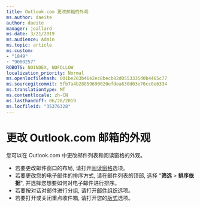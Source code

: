 ```yaml
---
title: Outlook.com 更改邮箱的外观
ms.author: daeite
author: daeite
manager: joallard
ms.date: 3/21/2019
ms.audience: Admin
ms.topic: article
ms.custom:
- "1849"
- "9000257"
ROBOTS: NOINDEX, NOFOLLOW
localization_priority: Normal
ms.openlocfilehash: 001be203b46e2ec8becb82d0553335d0b4465c77
ms.sourcegitcommit: 5fb7a4b28859690020efdea630d03e70cc0e6334
ms.translationtype: MT
ms.contentlocale: zh-CN
ms.lasthandoff: 06/28/2019
ms.locfileid: "35376328"
---
```

# <a name="change-the-look-of-your-outlookcom-mailbox"></a>更改 Outlook.com 邮箱的外观

您可以在 Outlook.com 中更改邮件列表和阅读窗格的外观。

- 若要更改邮件窗口的布局, 请打开[阅读窗格](https://outlook.live.com/mail/options/mail/layout/readingPane)选项。
- 若要更改您的电子邮件的排序方式, 请在邮件列表的顶部, 选择 "**筛选** > **排序依据**", 并选择您想要如何对电子邮件进行排序。
- 若要按对话对邮件进行分组, 请打开[邮件组织](https://outlook.live.com/mail/options/mail/layout/conversations)选项。
- 若要打开或关闭重点收件箱, 请打开您的[版式](https://outlook.live.com/mail/options/mail/layout/focused)选项。